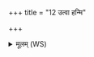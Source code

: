 +++
title = "12 उत्वा हन्मि"

+++
<details><summary>मूलम् (WS)</summary>

उत्वा हन्मि निपतनादुत्वा हन्मि गृहेभ्यः ।  
मा स्पृक्षथा निशदनाय साधव उतिष्ठ प्रेहि सभाम्॥ १२ ॥  
उत्तद् अस्मिदावत्यथो उल्वावतीं कुरु ।  
पत्ये स्वसुराय च ॥॥ १३ ॥  
विबर्हो हराशयो रसं ज्ञानमति भूज्जः ।  
साकमृष्टा वि नाशय ॥ १४ ॥
</details>